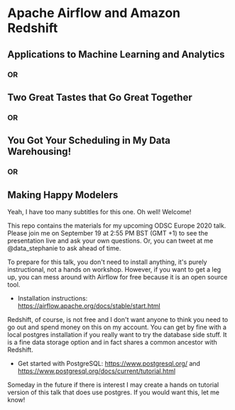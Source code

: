 # Apache Airflow and Amazon Redshift

## Applications to Machine Learning and Analytics
### OR
## Two Great Tastes that Go Great Together
### OR
## You Got Your Scheduling in My Data Warehousing!
### OR
## Making Happy Modelers

Yeah, I have too many subtitles for this one. Oh well! Welcome!

This repo contains the materials for my upcoming ODSC Europe 2020 talk. Please join me on September 19 at 2:55 PM BST (GMT +1) to see the presentation live and ask your own questions. Or, you can tweet at me @data_stephanie to ask ahead of time.

To prepare for this talk, you don't need to install anything, it's purely instructional, not a hands on workshop. However, if you want to get a leg up, you can mess around with Airflow for free because it is an open source tool.

* Installation instructions: https://airflow.apache.org/docs/stable/start.html

Redshift, of course, is not free and I don't want anyone to think you need to go out and spend money on this on my account. You can get by fine with a local postgres installation if you really want to try the database side stuff. It is a fine data storage option and in fact shares a common ancestor with Redshift.

* Get started with PostgreSQL: https://www.postgresql.org/ and https://www.postgresql.org/docs/current/tutorial.html

Someday in the future if there is interest I may create a hands on tutorial version of this talk that does use postgres. If you would want this, let me know!